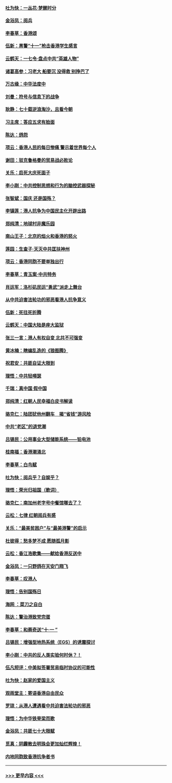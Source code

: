 #### [吐为快：一丛花‧梦醒时分](../pages/nsc993/n11567491.md?t=10041922) 
#### [金浴凤：阅兵](../pages/nsc993/n11567454.md?t=10041922) 
#### [李春草：香港颂](../pages/nsc993/n11567444.md?t=10041922) 
#### [伍新：黑警“十一”枪击香港学生感言](../pages/nsc993/n11567426.md?t=10041922) 
#### [云鹤天：一七令‧盘点中共“英雄人物”](../pages/nsc993/n11567091.md?t=10041922) 
#### [诸葛高参：习老大 船要沉 没得救 别挣巴了](../pages/nsc993/n11566976.md?t=10041922) 
#### [万古缘：中华法度中](../pages/nsc993/n11566726.md?t=10041922) 
#### [刘曼：符号与信息下的战争](../pages/nsc993/n11564655.md?t=10041922) 
#### [耿静：七十载逆浪淘沙，且看今朝](../pages/nsc993/n11564520.md?t=10041922) 
#### [习主席：答应五求有脸面](../pages/nsc993/n11563953.md?t=10041922) 
#### [陈达：鸽怨](../pages/nsc993/n11561879.md?t=10041922) 
#### [项云：香港人民的每日惨痛  警示着世界每个人](../pages/nsc993/n11559273.md?t=10041922) 
#### [谢田：驳克鲁格曼的贸易战必败论](../pages/nsc993/n11555840.md?t=10041922) 
#### [关乐：启死大庆死面子](../pages/nsc993/n11556823.md?t=10041922) 
#### [李小刚：中共控制思想和行为的脑控武器探秘](../pages/nsc993/n11556776.md?t=10041922) 
#### [张智斌：国庆  还是国殇？](../pages/nsc993/n11556617.md?t=10041922) 
#### [李镇莲：港人抗争为中国民主化开辟出路](../pages/nsc993/n11556570.md?t=10041922) 
#### [郑纯清：地球村非魔乐园](../pages/nsc993/n11555415.md?t=10041922) 
#### [南山王子：北京的焰火和香港的怒火](../pages/nsc993/n11555318.md?t=10041922) 
#### [莲园：生查子·天灭中共匡扶神州](../pages/nsc993/n11555302.md?t=10041922) 
#### [项云：香港同胞不要单独出行](../pages/nsc993/n11555276.md?t=10041922) 
#### [李春草：青玉案‧中共特务](../pages/nsc993/n11552356.md?t=10041922) 
#### [肖运军：洛杉矶民运“勇武”派走上舞台](../pages/nsc993/n11551595.md?t=10041922) 
#### [从中共迫害法轮功的邪恶看港人抗争意义](../pages/nsc993/n11540858.md?t=10041922) 
#### [伍新：死往死折腾](../pages/nsc993/n11550174.md?t=10041922) 
#### [云鹤天：中国大陆是座大监狱](../pages/nsc993/n11550155.md?t=10041922) 
#### [张三一言：港人有权自变 北共不可强变](../pages/nsc993/n11550132.md?t=10041922) 
#### [黄冰楠：瞎编乱造的《狼图腾》](../pages/nsc993/n11550082.md?t=10041922) 
#### [祝君安：共匪自证大限到](../pages/nsc993/n11550041.md?t=10041922) 
#### [理悟：中共轻嘚瑟](../pages/nsc993/n11547978.md?t=10041922) 
#### [千瑞：真中国 假中国](../pages/nsc993/n11547865.md?t=10041922) 
#### [郑纯清：红朝人民幸福白皮书解读](../pages/nsc993/n11547499.md?t=10041922) 
#### [骆克仁：陆团犹他州翻车　揭“省钱”游风险](../pages/nsc993/n11546977.md?t=10041922) 
#### [中共“老区”的退党潮](../pages/nsc993/n11545995.md?t=10041922) 
#### [吕锡民：公用事业大型储能系统——铅电池](../pages/nsc993/n11545701.md?t=10041922) 
#### [桂南福：香港潮涌北](../pages/nsc993/n11545682.md?t=10041922) 
#### [李春草：白鸟赋](../pages/nsc993/n11545663.md?t=10041922) 
#### [吐为快：阅兵乎？自娱乎？](../pages/nsc993/n11545625.md?t=10041922) 
#### [理悟：荣光归祖国（歌词）](../pages/nsc993/n11545616.md?t=10041922) 
#### [骆克仁：南加州老字号中餐馆哪去了？](../pages/nsc993/n11545120.md?t=10041922) 
#### [云松：七律 红朝阅兵有感](../pages/nsc993/n11542394.md?t=10041922) 
#### [关乐：“最美贫困户”与“最美港警”的启示](../pages/nsc993/n11542252.md?t=10041922) 
#### [杜彼得：愁多梦不成 愿随孤月影](../pages/nsc993/n11540296.md?t=10041922) 
#### [云松：香江浩歌集——献给香港反送中](../pages/nsc993/n11540149.md?t=10041922) 
#### [金浴凤：一只野鸽在天安门翔飞](../pages/nsc993/n11540280.md?t=10041922) 
#### [李春草：叹港人](../pages/nsc993/n11540119.md?t=10041922) 
#### [理悟：告别国殇日](../pages/nsc993/n11539610.md?t=10041922) 
#### [海网 ：菜刀之自白](../pages/nsc993/n11539597.md?t=10041922) 
#### [陈达：警治港致党完蛋](../pages/nsc993/n11538127.md?t=10041922) 
#### [李春草：和蔡奇送“十·一 ”](../pages/nsc993/n11537810.md?t=10041922) 
#### [吕锡民：增强型地热系统（EGS）的诱震探讨](../pages/nsc993/n11537765.md?t=10041922) 
#### [李小刚：中共的反人类实验何时休？！](../pages/nsc993/n11537669.md?t=10041922) 
#### [伍凡短评：中美拟签署贸易临时协议的可能性](../pages/nsc993/n11536773.md?t=10041922) 
#### [吐为快：赵家的爱国主义](../pages/nsc993/n11536750.md?t=10041922) 
#### [观雨堂主：寄语香港自由民众](../pages/nsc993/n11536735.md?t=10041922) 
#### [罗琼：从港人遭遇看中共迫害法轮功的邪恶](../pages/nsc993/n11507862.md?t=10041922) 
#### [理悟：为中华铁脊梁而歌](../pages/nsc993/n11534458.md?t=10041922) 
#### [金浴凤：共匪七十大限赋](../pages/nsc993/n11534434.md?t=10041922) 
#### [觅真：阴霾散去明珠会更加灿烂辉煌！](../pages/nsc993/n11531858.md?t=10041922) 
#### [内地同胞致香港抗争者书](../pages/nsc993/n11531645.md?t=10041922) 

----
#### [ >>> 更早内容 <<< ](../indexes/nsc993-earlier.md)
